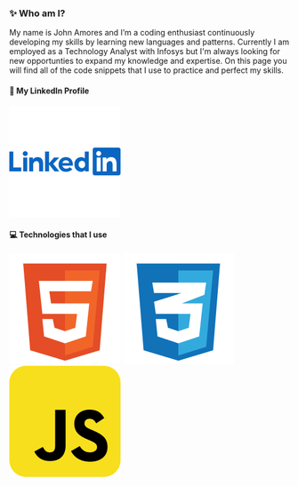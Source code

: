 ### ✨ Who am I?
My name is John Amores and I’m a coding enthusiast continuously developing my skills by learning new languages and patterns. Currently I am employed as a Technology Analyst with Infosys but I'm always looking for new opportunties to expand my knowledge and expertise. On this page you will find all of the code snippets that I use to practice and perfect my skills. 

#### 🔗 My LinkedIn Profile
[![LinkedIn](./assets/LinkedIn.svg)](https://www.linkedin.com/in/john-amores/)

#### 💻 Technologies that I use
![HTML5](./assets/html.svg) ![CSS3](./assets/css.svg) ![JavaScript](./assets/javascript.svg)